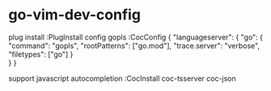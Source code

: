 # go-vim-dev-config
plug install
:PlugInstall 
config gopls
:CocConfig
{
  "languageserver": {
    "go": {
      "command": "gopls",
      "rootPatterns": ["go.mod"],
      "trace.server": "verbose",
      "filetypes": ["go"]
    }   
  }
}

support javascript autocompletion
:CocInstall coc-tsserver coc-json
